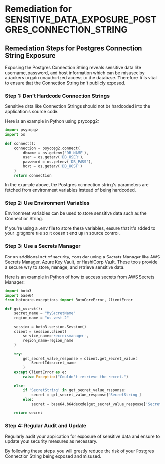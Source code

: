 # Remediation for SENSITIVE_DATA_EXPOSURE_POSTGRES_CONNECTION_STRING

## Remediation Steps for Postgres Connection String Exposure

Exposing the Postgres Connection String reveals sensitive data like username, password, and host information which can be misused by attackers to gain unauthorized access to the database. Therefore, it is vital to ensure that the Connection String isn't publicly exposed.

### Step 1: Don't Hardcode Connection Strings

Sensitive data like Connection Strings should not be hardcoded into the application's source code.

Here is an example in Python using psycopg2:

```python
import psycopg2
import os

def connect():
    connection = psycopg2.connect(
        dbname = os.getenv('DB_NAME'),
        user = os.getenv('DB_USER'),
        password = os.getenv('DB_PASS'),
        host = os.getenv('DB_HOST')
    )
    return connection
```

In the example above, the Postgres connection string's parameters are fetched from environment variables instead of being hardcoded. 

### Step 2: Use Environment Variables

Environment variables can be used to store sensitive data such as the Connection String.

If you're using a .env file to store these variables, ensure that it's added to your .gitignore file so it doesn't end up in source control.

### Step 3: Use a Secrets Manager

For an additional act of security, consider using a Secrets Manager like AWS Secrets Manager, Azure Key Vault, or HashiCorp Vault. These tools provide a secure way to store, manage, and retrieve sensitive data.

Here is an example in Python of how to access secrets from AWS Secrets Manager:

```python
import boto3
import base64
from botocore.exceptions import BotoCoreError, ClientError

def get_secret():
    secret_name = "MySecretName"
    region_name = "us-west-2"

    session = boto3.session.Session()
    client = session.client(
        service_name='secretsmanager',
        region_name=region_name
    )

    try:
        get_secret_value_response = client.get_secret_value(
            SecretId=secret_name
        )
    except ClientError as e:
        raise Exception("Couldn't retrieve the secret.")
    
    else:
        if 'SecretString' in get_secret_value_response:
            secret = get_secret_value_response['SecretString']
        else:
            secret = base64.b64decode(get_secret_value_response['SecretBinary'])

    return secret
```

### Step 4: Regular Audit and Update

Regularly audit your application for exposure of sensitive data and ensure to update your security measures as necessary.  

By following these steps, you will greatly reduce the risk of your Postgres Connection String being exposed and misused.